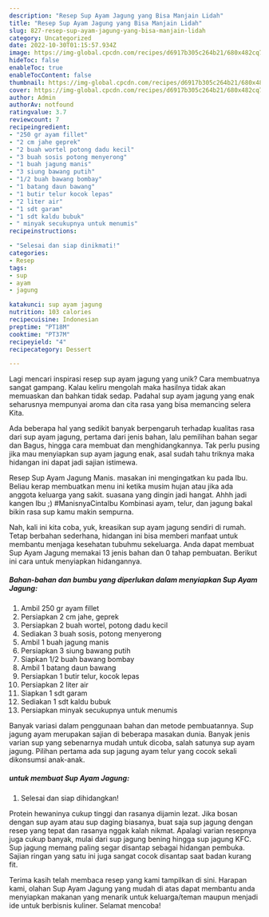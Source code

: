 ```yaml
---
description: "Resep Sup Ayam Jagung yang Bisa Manjain Lidah"
title: "Resep Sup Ayam Jagung yang Bisa Manjain Lidah"
slug: 827-resep-sup-ayam-jagung-yang-bisa-manjain-lidah
category: Uncategorized
date: 2022-10-30T01:15:57.934Z
image: https://img-global.cpcdn.com/recipes/d6917b305c264b21/680x482cq70/sup-ayam-jagung-foto-resep-utama.jpg
hideToc: false
enableToc: true
enableTocContent: false
thumbnail: https://img-global.cpcdn.com/recipes/d6917b305c264b21/680x482cq70/sup-ayam-jagung-foto-resep-utama.jpg
cover: https://img-global.cpcdn.com/recipes/d6917b305c264b21/680x482cq70/sup-ayam-jagung-foto-resep-utama.jpg
author: Admin
authorAv: notfound
ratingvalue: 3.7
reviewcount: 7
recipeingredient:
- "250 gr ayam fillet"
- "2 cm jahe geprek"
- "2 buah wortel potong dadu kecil"
- "3 buah sosis potong menyerong"
- "1 buah jagung manis"
- "3 siung bawang putih"
- "1/2 buah bawang bombay"
- "1 batang daun bawang"
- "1 butir telur kocok lepas"
- "2 liter air"
- "1 sdt garam"
- "1 sdt kaldu bubuk"
- " minyak secukupnya untuk menumis"
recipeinstructions:

- "Selesai dan siap dinikmati!"
categories:
- Resep
tags:
- sup
- ayam
- jagung

katakunci: sup ayam jagung 
nutrition: 103 calories
recipecuisine: Indonesian
preptime: "PT18M"
cooktime: "PT37M"
recipeyield: "4"
recipecategory: Dessert

---
```





Lagi mencari inspirasi resep sup ayam jagung yang unik? Cara membuatnya sangat gampang. Kalau keliru mengolah maka hasilnya tidak akan memuaskan dan bahkan tidak sedap. Padahal sup ayam jagung yang enak seharusnya mempunyai aroma dan cita rasa yang bisa memancing selera Kita.





Ada beberapa hal yang sedikit banyak berpengaruh terhadap kualitas rasa dari sup ayam jagung, pertama dari jenis bahan, lalu pemilihan bahan segar dan Bagus, hingga cara membuat dan menghidangkannya. Tak perlu pusing jika mau menyiapkan sup ayam jagung enak,      asal sudah tahu triknya maka hidangan ini dapat jadi sajian istimewa.














Resep Sup Ayam Jagung Manis. masakan ini mengingatkan ku pada Ibu. Beliau kerap membuatkan menu ini ketika musim hujan atau jika ada anggota keluarga yang sakit. suasana yang dingin jadi hangat. Ahhh jadi kangen Ibu ;) #ManisnyaCintaIbu Kombinasi ayam, telur, dan jagung bakal bikin rasa sup kamu makin sempurna.






Nah, kali ini kita coba, yuk, kreasikan sup ayam jagung sendiri di rumah. Tetap berbahan sederhana, hidangan ini bisa memberi manfaat untuk membantu menjaga kesehatan tubuhmu sekeluarga. Anda dapat membuat Sup Ayam Jagung memakai 13 jenis bahan dan 0 tahap pembuatan. Berikut ini cara untuk menyiapkan hidangannya.

<!--inarticleads1-->

##### Bahan-bahan dan bumbu yang diperlukan dalam menyiapkan Sup Ayam Jagung:

1. Ambil 250 gr ayam fillet
1. Persiapkan 2 cm jahe, geprek
1. Persiapkan 2 buah wortel, potong dadu kecil
1. Sediakan 3 buah sosis, potong menyerong
1. Ambil 1 buah jagung manis
1. Persiapkan 3 siung bawang putih
1. Siapkan 1/2 buah bawang bombay
1. Ambil 1 batang daun bawang
1. Persiapkan 1 butir telur, kocok lepas
1. Persiapkan 2 liter air
1. Siapkan 1 sdt garam
1. Sediakan 1 sdt kaldu bubuk
1. Persiapkan  minyak secukupnya untuk menumis


Banyak variasi dalam penggunaan bahan dan metode pembuatannya. Sup jagung ayam merupakan sajian di beberapa masakan dunia. Banyak jenis varian sup yang sebenarnya mudah untuk dicoba, salah satunya sup ayam jagung. Pilihan pertama ada sup jagung ayam telur yang cocok sekali dikonsumsi anak-anak. 

<!--inarticleads2-->

#####  untuk membuat Sup Ayam Jagung:


1. Selesai dan siap dihidangkan!

Protein hewaninya cukup tinggi dan rasanya dijamin lezat. Jika bosan dengan sup ayam atau sup daging biasanya, buat saja sup jagung dengan resep yang tepat dan rasanya nggak kalah nikmat. Apalagi varian resepnya juga cukup banyak, mulai dari sup jagung bening hingga sup jagung KFC. Sup jagung memang paling segar disantap sebagai hidangan pembuka. Sajian ringan yang satu ini juga sangat cocok disantap saat badan kurang fit. 

Terima kasih telah membaca resep yang kami tampilkan di sini. Harapan kami, olahan Sup Ayam Jagung yang mudah di atas dapat membantu anda menyiapkan makanan yang menarik untuk keluarga/teman maupun menjadi ide untuk berbisnis kuliner. Selamat mencoba!

